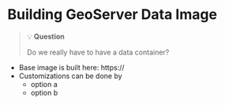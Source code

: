 # Building GeoServer Data Image

> :bulb: **Question**
>
> Do we really have to have a data container?


* Base image is built here: https://
* Customizations can be done by 
  * option a
  * option b